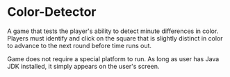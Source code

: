 # Color-Detector
A game that tests the player's ability to detect minute differences in color. Players must identify and click on the square that is slightly distinct in color to advance to the next round before time runs out. 

Game does not require a special platform to run. As long as user has Java JDK installed, it simply appears on the user's screen.


